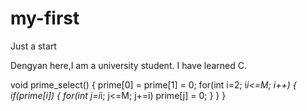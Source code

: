 # my-first
Just a start

Dengyan here,I am a university student.
I have learned C.

void prime_select()
{
    prime[0] = prime[1] = 0;
    for(int i=2; i*i<=M; i++)
    {
        if(prime[i])
        {
            for(int j=i*i; j<=M; j+=i)
              prime[j] = 0;
        }
    }
}
